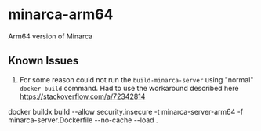# minarca-arm64
Arm64 version of Minarca


## Known Issues
1. For some reason could not run the `build-minarca-server` using "normal" `docker build` command. Had to use the workaround described here https://stackoverflow.com/a/72342814 


docker buildx build --allow security.insecure -t minarca-server-arm64 -f minarca-server.Dockerfile --no-cache --load .